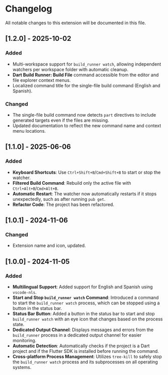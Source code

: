 # Changelog

All notable changes to this extension will be documented in this file.

## [1.2.0] - 2025-10-02

### Added

- Multi-workspace support for `build_runner watch`, allowing independent watchers per workspace folder with automatic cleanup.
- **Dart Build Runner: Build File** command accessible from the editor and file explorer context menus.
- Localized command title for the single-file build command (English and Spanish).

### Changed

- The single-file build command now detects `part` directives to include generated targets even if the files are missing.
- Updated documentation to reflect the new command name and context menu locations.

## [1.1.0] - 2025-06-06

### Added

- **Keyboard Shortcuts**: Use `Ctrl+Shift+B`/`Cmd+Shift+B` to start or stop the watcher.
- **Filtered Build Command**: Rebuild only the active file with `Ctrl+Alt+B`/`Cmd+Alt+B`.
- **Automatic Restart**: The watcher now automatically restarts if it stops unexpectedly, such as after running `pub get`.
- **Refactor Code**: The project has been refactored.

## [1.0.1] - 2024-11-06

### Changed

- Extension name and icon, updated.

## [1.0.0] - 2024-11-05

### Added

- **Multilingual Support**: Added support for English and Spanish using `vscode-nls`.
- **Start and Stop `build_runner watch` Command**: Introduced a command to start the `build_runner watch` process, which can be stopped using a button in the status bar.
- **Status Bar Button**: Added a button in the status bar to start and stop `build_runner watch` with an eye icon that changes based on the process state.
- **Dedicated Output Channel**: Displays messages and errors from the `build_runner` process in a dedicated output channel for easier monitoring.
- **Automatic Detection**: Automatically checks if the project is a Dart project and if the Flutter SDK is installed before running the command.
- **Cross-platform Process Management**: Utilizes `tree-kill` to safely stop the `build_runner watch` process and its subprocesses on all operating systems.
